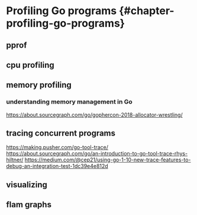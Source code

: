 # Profiling Go programs {#chapter-profiling-go-programs}

## pprof
## cpu profiling
## memory profiling

### understanding memory management in Go

https://about.sourcegraph.com/go/gophercon-2018-allocator-wrestling/


## tracing concurrent programs

https://making.pusher.com/go-tool-trace/
https://about.sourcegraph.com/go/an-introduction-to-go-tool-trace-rhys-hiltner/
https://medium.com/@cep21/using-go-1-10-new-trace-features-to-debug-an-integration-test-1dc39e4e812d

## visualizing
## flam graphs
